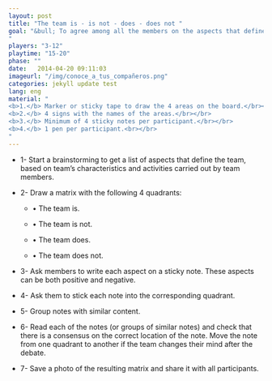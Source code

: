 ```yaml
---
layout: post
title: "The team is - is not - does - does not "
goal: "&bull; To agree among all the members on the aspects that define the team.<br></br>
"
players: "3-12"
playtime: "15-20"
phase: ""
date:   2014-04-20 09:11:03
imageurl: "/img/conoce_a_tus_compañeros.png"
categories: jekyll update test
lang: eng
material: "
<b>1.</b> Marker or sticky tape to draw the 4 areas on the board.</br></br>
<b>2.</b> 4 signs with the names of the areas.</br></br>
<b>3.</b> Minimum of 4 sticky notes per participant.</br></br>
<b>4.</b> 1 pen per participant.<br></br>
"
---
```

- 1- Start a brainstorming to get a list of aspects that define the team, based on team’s characteristics and activities carried out by team members.

- 2- Draw a matrix with the following 4 quadrants:

	- &bull; The team is.

	- &bull; The team is not.

	- &bull; The team does.

	- &bull; The team does not.

- 3- Ask members to write each aspect on a sticky note. These aspects can be both positive and negative.

- 4- Ask them to stick each note into the corresponding quadrant.

- 5- Group notes with similar content.

- 6- Read each of the notes (or groups of similar notes) and check that there is a consensus on the correct location of the note. Move the note from one quadrant to another if the team changes their mind after the debate.

- 7- Save a photo of the resulting matrix and share it with all participants.